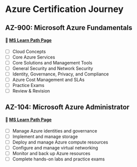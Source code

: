 # Azure Certification Journey

## AZ-900: Microsoft Azure Fundamentals

#### :book: [MS Learn Path Page](https://learn.microsoft.com/en-us/training/courses/az-900t00)

- [ ] Cloud Concepts  
- [ ] Core Azure Services  
- [ ] Core Solutions and Management Tools  
- [ ] General Security and Network Security  
- [ ] Identity, Governance, Privacy, and Compliance  
- [ ] Azure Cost Management and SLAs  
- [ ] Practice Exams  
- [ ] Review & Revision

## AZ-104: Microsoft Azure Administrator

#### :book:  [MS Learn Path Page](https://learn.microsoft.com/pt-br/training/career-paths/administrator)

- [ ] Manage Azure identities and governance
- [ ] Implement and manage storage
- [ ] Deploy and manage Azure compute resources
- [ ] Configure and manage virtual networking
- [ ] Monitor and back up Azure resources
- [ ] Complete hands-on labs and practice exams
